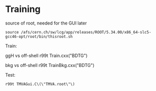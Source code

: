 Training
====

source of root, needed for the GUI later

    source /afs/cern.ch/sw/lcg/app/releases/ROOT/5.34.00/x86_64-slc5-gcc46-opt/root/bin/thisroot.sh

Train:

ggH vs off-shell
    r99t Train.cxx\(\"BDTG\"\)

bkg vs off-shell
    r99t TrainBkg.cxx\(\"BDTG\"\)


Test:

    r99t TMVAGui.C\(\"TMVA.root\"\)




